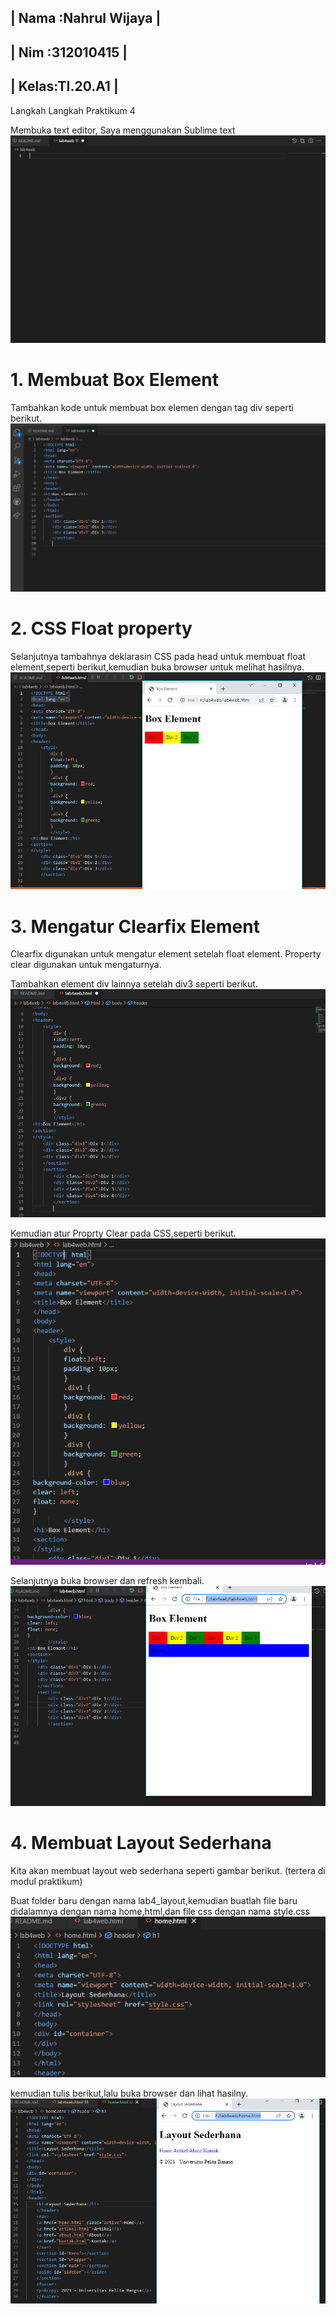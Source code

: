 ## | Nama :Nahrul Wijaya |
## | Nim  :312010415     |
## | Kelas:TI.20.A1      |

Langkah Langkah Praktikum 4

Membuka text editor, Saya menggunakan Sublime text
![p](gambar/1.PNG)

# 1. Membuat Box Element
Tambahkan kode untuk membuat box elemen dengan tag div seperti berikut.
![p](gambar/2.PNG)

# 2. CSS Float property
Selanjutnya tambahnya deklarasin CSS pada head untuk membuat float element,seperti berikut,kemudian buka browser untuk melihat hasilnya.
![p](gambar/3.PNG)

# 3. Mengatur Clearfix Element
Clearfix digunakan untuk mengatur element setelah float element. Property clear digunakan untuk mengaturnya.

Tambahkan element div lainnya setelah div3 seperti berikut.
![p](gambar/4.PNG)

Kemudian atur Proprty Clear pada CSS,seperti berikut.
![p](gambar/100.PNG)

Selanjutnya buka browser dan refresh kembali.
![p](gambar/5.PNG)

# 4. Membuat Layout Sederhana
Kita akan membuat layout web
sederhana seperti gambar berikut.
(tertera di modul praktikum)

Buat folder baru dengan nama 
lab4_layout,kemudian buatlah file baru
didalamnya dengan nama home,html,dan
file css dengan nama style.css
![p](gambar/101.PNG)

kemudian tulis berikut,lalu buka
browser dan lihat hasilny.
![p](gambar/7.PNG)

